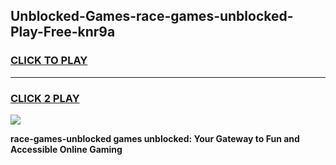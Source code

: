 
## Unblocked-Games-race-games-unblocked-Play-Free-knr9a
<h3>
<a href="https://premium76.site?title=race-games-unblocked&ref=19M">CLICK TO PLAY</a></h3>
<hr>

<h3>
<a href="https://premium76.site?title=race-games-unblocked&ref=19M">CLICK 2 PLAY</a>
  
</h3>

<a href="https://premium76.site?title=race-games-unblocked&ref=19M"><img src="https://clearcache.store/games.png"></a>


**race-games-unblocked games unblocked: Your Gateway to Fun and Accessible Online Gaming**

